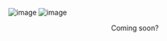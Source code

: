 ![image](https://user-images.githubusercontent.com/84760072/221271535-ea8a9299-5ef8-405a-834c-e559d2cec702.png)
![image](https://user-images.githubusercontent.com/84760072/221116621-d16d4beb-ca7a-4cfa-849c-b9fae2321777.png)

<p align="center">
  Coming soon?
</p>
